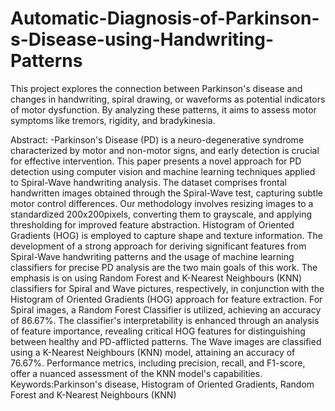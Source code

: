 # Automatic-Diagnosis-of-Parkinson-s-Disease-using-Handwriting-Patterns
This project explores the connection between Parkinson's disease and changes in handwriting, spiral drawing, or waveforms as potential indicators of motor dysfunction. By analyzing these patterns, it aims to assess motor symptoms like tremors, rigidity, and bradykinesia.


Abstract: -Parkinson's Disease (PD) is a neuro-degenerative syndrome characterized by motor and non-motor signs, and early detection is crucial for effective intervention. This paper presents a novel approach for PD detection using computer vision and machine learning techniques applied to Spiral-Wave handwriting analysis. The dataset comprises frontal handwritten images obtained through the Spiral-Wave test, capturing subtle motor control differences. Our methodology involves resizing images to a standardized 200x200pixels, converting them to grayscale, and applying thresholding for improved feature abstraction. Histogram of Oriented Gradients (HOG) is employed to capture shape and texture information. The development of a strong approach for deriving significant features from Spiral-Wave handwriting patterns and the usage of machine learning classifiers for precise PD analysis are the two main goals of this work. The emphasis is on using Random Forest and K-Nearest Neighbours (KNN) classifiers for Spiral and Wave pictures, respectively, in conjunction with the Histogram of Oriented Gradients (HOG) approach for feature extraction. For Spiral images, a Random Forest Classifier is utilized, achieving an accuracy of 86.67%. The classifier's interpretability is enhanced through an analysis of feature importance, revealing critical HOG features for distinguishing between healthy and PD-afflicted patterns. The Wave images are classified using a K-Nearest Neighbours (KNN) model, attaining an accuracy of 76.67%. Performance metrics, including precision, recall, and F1-score, offer a nuanced assessment of the KNN model's capabilities.
Keywords:Parkinson's disease, Histogram of Oriented Gradients, Random Forest and K-Nearest Neighbours (KNN)
